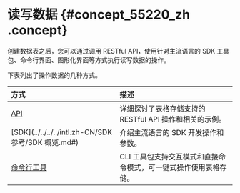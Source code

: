 # 读写数据 {#concept_55220_zh .concept}

创建数据表之后，您可以通过调用 RESTful API，使用针对主流语言的 SDK 工具包、命令行界面、图形化界面等方式执行读写数据的操作。

下表列出了操作数据的几种方式。

|方式|描述|
|:-|:-|
| [API](../../../../intl.zh-CN/.md#) |详细探讨了表格存储支持的 RESTful API 操作和相关的示例。|
| [SDK](../../../../intl.zh-CN/SDK 参考/SDK 概览.md#) |介绍主流语言的 SDK 开发操作和参数。|
| [命令行工具](../../../../intl.zh-CN/.md#) |CLI 工具包支持交互模式和直接命令模式，可一键式操作使用表格存储。|


